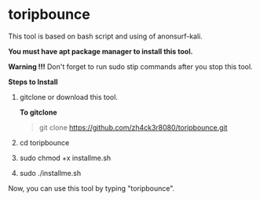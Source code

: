 # toripbounce
This tool is based on bash script and using of anonsurf-kali.

**You must have apt package manager to install this tool.**

**Warning !!!**
Don't forget to run sudo stip commands after you stop this tool.

**Steps to Install**

1. gitclone or download this tool.
    
    **To gitclone**
    > git clone https://github.com/zh4ck3r8080/toripbounce.git
    
2. cd toripbounce

3. sudo chmod +x installme.sh

4. sudo ./installme.sh

Now, you can use this tool by typing "toripbounce".
